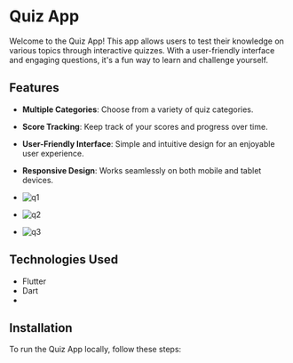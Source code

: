 # Quiz App

Welcome to the Quiz App! This app allows users to test their knowledge on various topics through interactive quizzes. With a user-friendly interface and engaging questions, it's a fun way to learn and challenge yourself.

## Features

- **Multiple Categories**: Choose from a variety of quiz categories.

- **Score Tracking**: Keep track of your scores and progress over time.
- **User-Friendly Interface**: Simple and intuitive design for an enjoyable user experience.
- **Responsive Design**: Works seamlessly on both mobile and tablet devices.
- ![q1](https://github.com/user-attachments/assets/131f897b-fd7f-4854-b594-6486f667769f)
- ![q2](https://github.com/user-attachments/assets/6f6a2fc5-9c7a-4990-a5d7-ba22e118cd52)
- ![q3](https://github.com/user-attachments/assets/91c30f79-3bfb-444d-8c1b-60f584872e09)




## Technologies Used
- Flutter
- Dart
- 
## Installation

To run the Quiz App locally, follow these steps:


   



